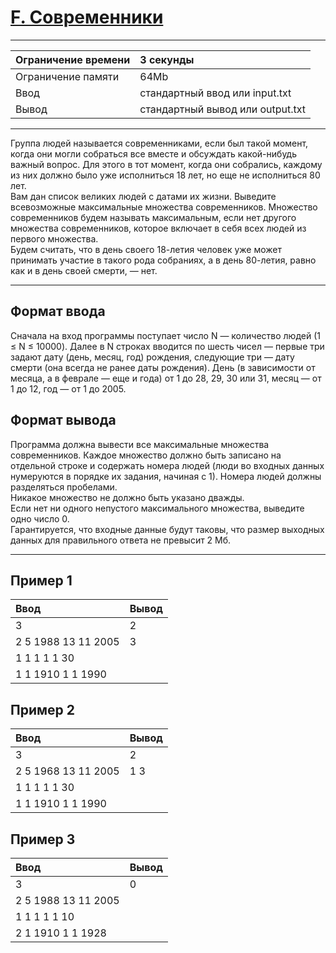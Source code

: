 # [F. Современники](https://contest.yandex.ru/contest/27883/problems/F/)

---
| Ограничение времени | 3 секунды |
| :--- | :--- |
| Ограничение памяти | 64Mb |
| Ввод | стандартный ввод или input.txt |
| Вывод | стандартный вывод или output.txt |
---
Группа людей называется современниками, если был такой момент, когда они могли собраться все вместе и обсуждать какой-нибудь важный вопрос. Для этого в тот момент, когда они собрались, каждому из них должно было уже исполниться 18 лет, но еще не исполниться 80 лет.  
Вам дан список великих людей с датами их жизни. Выведите всевозможные максимальные множества современников. Множество современников будем называть максимальным, если нет другого множества современников, которое включает в себя всех людей из первого множества.  
Будем считать, что в день своего 18-летия человек уже может принимать участие в такого рода собраниях, а в день 80-летия, равно как и в день своей смерти, — нет.

---
## Формат ввода
Сначала на вход программы поступает число N — количество людей (1 ≤ N ≤ 10000). Далее в N строках вводится по шесть чисел — первые три задают дату (день, месяц, год) рождения, следующие три — дату смерти (она всегда не ранее даты рождения). День (в зависимости от месяца, а в феврале — еще и года) от 1 до 28, 29, 30 или 31, месяц — от 1 до 12, год — от 1 до 2005.

## Формат вывода
Программа должна вывести все максимальные множества современников. Каждое множество должно быть записано на отдельной строке и содержать номера людей (люди во входных данных нумеруются в порядке их задания, начиная с 1). Номера людей должны разделяться пробелами.  
Никакое множество не должно быть указано дважды.  
Если нет ни одного непустого максимального множества, выведите одно число 0.  
Гарантируется, что входные данные будут таковы, что размер выходных данных для правильного ответа не превысит 2 Мб.

---
## Пример 1

| Ввод | Вывод |
| :--- | :--- |
| 3 | 2 |
| 2 5 1988 13 11 2005 | 3 |
| 1 1 1 1 1 30 |  |
| 1 1 1910 1 1 1990 |  |

## Пример 2

| Ввод | Вывод |
| :--- | :--- |
| 3 | 2 |
| 2 5 1968 13 11 2005 | 1 3 |
| 1 1 1 1 1 30 |  |
| 1 1 1910 1 1 1990 |  |

## Пример 3

| Ввод | Вывод |
| :--- | :--- |
| 3 | 0 |
| 2 5 1988 13 11 2005 |  |
| 1 1 1 1 1 10 |  |
| 2 1 1910 1 1 1928 |  |
